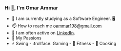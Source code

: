 ### Hi 👋, I'm Omar Ammar

- 🌱 I am currently studying as a Software Engineer. 🖥️
- 📫 How to reach me oammar198@gmail.com
- 📝 I am often active on [LinkedIn](https://www.linkedin.com/in/oumar-a-8a2491253/).
- 🧡   My Passions
- ⚡ Swing - :trollface: Gaming - :muscle: Fitness - 🥠 Cooking 




<!--
**oumar969/Oumar969** is a ✨ _special_ ✨ repository because its `README.md` (this file) appears on your GitHub profile.

Here are some ideas to get you started:

- 🔭 I’m currently working on ...
- 👯 I’m looking to collaborate on ...
- 🤔 I’m looking for help with ...
- 💬 Ask me about ...
- 📫 How to reach me: ...
- 😄 Pronouns: ...
- ⚡ Fun fact: ...
-->
